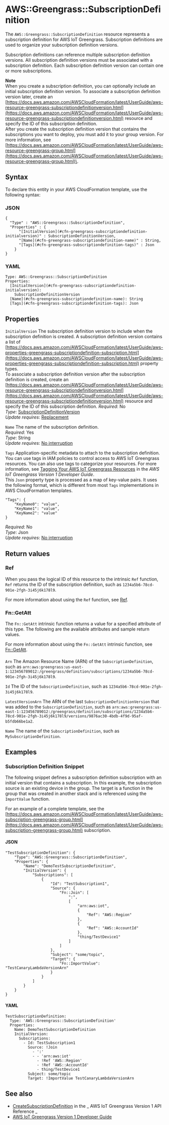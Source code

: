 # AWS::Greengrass::SubscriptionDefinition<a name="aws-resource-greengrass-subscriptiondefinition"></a>

The `AWS::Greengrass::SubscriptionDefinition` resource represents a subscription definition for AWS IoT Greengrass\. Subscription definitions are used to organize your subscription definition versions\.

Subscription definitions can reference multiple subscription definition versions\. All subscription definition versions must be associated with a subscription definition\. Each subscription definition version can contain one or more subscriptions\.

**Note**  
When you create a subscription definition, you can optionally include an initial subscription definition version\. To associate a subscription definition version later, create an [https://docs.aws.amazon.com/AWSCloudFormation/latest/UserGuide/aws-resource-greengrass-subscriptiondefinitionversion.html](https://docs.aws.amazon.com/AWSCloudFormation/latest/UserGuide/aws-resource-greengrass-subscriptiondefinitionversion.html) resource and specify the ID of this subscription definition\.  
After you create the subscription definition version that contains the subscriptions you want to deploy, you must add it to your group version\. For more information, see [https://docs.aws.amazon.com/AWSCloudFormation/latest/UserGuide/aws-resource-greengrass-group.html](https://docs.aws.amazon.com/AWSCloudFormation/latest/UserGuide/aws-resource-greengrass-group.html)\.

## Syntax<a name="aws-resource-greengrass-subscriptiondefinition-syntax"></a>

To declare this entity in your AWS CloudFormation template, use the following syntax:

### JSON<a name="aws-resource-greengrass-subscriptiondefinition-syntax.json"></a>

```
{
  "Type" : "AWS::Greengrass::SubscriptionDefinition",
  "Properties" : {
      "[InitialVersion](#cfn-greengrass-subscriptiondefinition-initialversion)" : SubscriptionDefinitionVersion,
      "[Name](#cfn-greengrass-subscriptiondefinition-name)" : String,
      "[Tags](#cfn-greengrass-subscriptiondefinition-tags)" : Json
    }
}
```

### YAML<a name="aws-resource-greengrass-subscriptiondefinition-syntax.yaml"></a>

```
Type: AWS::Greengrass::SubscriptionDefinition
Properties:
  [InitialVersion](#cfn-greengrass-subscriptiondefinition-initialversion):
    SubscriptionDefinitionVersion
  [Name](#cfn-greengrass-subscriptiondefinition-name): String
  [Tags](#cfn-greengrass-subscriptiondefinition-tags): Json
```

## Properties<a name="aws-resource-greengrass-subscriptiondefinition-properties"></a>

`InitialVersion` <a name="cfn-greengrass-subscriptiondefinition-initialversion"></a>
The subscription definition version to include when the subscription definition is created\. A subscription definition version contains a list of [https://docs.aws.amazon.com/AWSCloudFormation/latest/UserGuide/aws-properties-greengrass-subscriptiondefinition-subscription.html](https://docs.aws.amazon.com/AWSCloudFormation/latest/UserGuide/aws-properties-greengrass-subscriptiondefinition-subscription.html) property types\.  
To associate a subscription definition version after the subscription definition is created, create an [https://docs.aws.amazon.com/AWSCloudFormation/latest/UserGuide/aws-resource-greengrass-subscriptiondefinitionversion.html](https://docs.aws.amazon.com/AWSCloudFormation/latest/UserGuide/aws-resource-greengrass-subscriptiondefinitionversion.html) resource and specify the ID of this subscription definition\.
_Required_: No  
_Type_: [SubscriptionDefinitionVersion](aws-properties-greengrass-subscriptiondefinition-subscriptiondefinitionversion.md)  
_Update requires_: [Replacement](https://docs.aws.amazon.com/AWSCloudFormation/latest/UserGuide/using-cfn-updating-stacks-update-behaviors.html#update-replacement)

`Name` <a name="cfn-greengrass-subscriptiondefinition-name"></a>
The name of the subscription definition\.  
_Required_: Yes  
_Type_: String  
_Update requires_: [No interruption](https://docs.aws.amazon.com/AWSCloudFormation/latest/UserGuide/using-cfn-updating-stacks-update-behaviors.html#update-no-interrupt)

`Tags` <a name="cfn-greengrass-subscriptiondefinition-tags"></a>
Application\-specific metadata to attach to the subscription definition\. You can use tags in IAM policies to control access to AWS IoT Greengrass resources\. You can also use tags to categorize your resources\. For more information, see [Tagging Your AWS IoT Greengrass Resources](https://docs.aws.amazon.com/greengrass/latest/developerguide/tagging.html) in the _AWS IoT Greengrass Version 1 Developer Guide_\.  
This `Json` property type is processed as a map of key\-value pairs\. It uses the following format, which is different from most `Tags` implementations in AWS CloudFormation templates\.

```
"Tags": {
    "KeyName0": "value",
    "KeyName1": "value",
    "KeyName2": "value"
}
```

_Required_: No  
_Type_: Json  
_Update requires_: [No interruption](https://docs.aws.amazon.com/AWSCloudFormation/latest/UserGuide/using-cfn-updating-stacks-update-behaviors.html#update-no-interrupt)

## Return values<a name="aws-resource-greengrass-subscriptiondefinition-return-values"></a>

### Ref<a name="aws-resource-greengrass-subscriptiondefinition-return-values-ref"></a>

When you pass the logical ID of this resource to the intrinsic `Ref` function, `Ref` returns the ID of the subscription definition, such as `1234a5b6-78cd-901e-2fgh-3i45j6k178l9`\.

For more information about using the `Ref` function, see [Ref](https://docs.aws.amazon.com/AWSCloudFormation/latest/UserGuide/intrinsic-function-reference-ref.html)\.

### Fn::GetAtt<a name="aws-resource-greengrass-subscriptiondefinition-return-values-fn--getatt"></a>

The `Fn::GetAtt` intrinsic function returns a value for a specified attribute of this type\. The following are the available attributes and sample return values\.

For more information about using the `Fn::GetAtt` intrinsic function, see [Fn::GetAtt](https://docs.aws.amazon.com/AWSCloudFormation/latest/UserGuide/intrinsic-function-reference-getatt.html)\.

#### <a name="aws-resource-greengrass-subscriptiondefinition-return-values-fn--getatt-fn--getatt"></a>

`Arn` <a name="Arn-fn::getatt"></a>
The Amazon Resource Name \(ARN\) of the `SubscriptionDefinition`, such as `arn:aws:greengrass:us-east-1:123456789012:/greengrass/definition/subscriptions/1234a5b6-78cd-901e-2fgh-3i45j6k178l9`\.

`Id` <a name="Id-fn::getatt"></a>
The ID of the `SubscriptionDefinition`, such as `1234a5b6-78cd-901e-2fgh-3i45j6k178l9`\.

`LatestVersionArn` <a name="LatestVersionArn-fn::getatt"></a>
The ARN of the last `SubscriptionDefinitionVersion` that was added to the `SubscriptionDefinition`, such as `arn:aws:greengrass:us-east-1:123456789012:/greengrass/definition/subscriptions/1234a5b6-78cd-901e-2fgh-3i45j6k178l9/versions/9876ac30-4bdb-4f9d-95af-b5fdb66be1a2`\.

`Name` <a name="Name-fn::getatt"></a>
The name of the `SubscriptionDefinition`, such as `MySubscriptionDefinition`\.

## Examples<a name="aws-resource-greengrass-subscriptiondefinition--examples"></a>

### Subscription Definition Snippet<a name="aws-resource-greengrass-subscriptiondefinition--examples--Subscription_Definition_Snippet"></a>

The following snippet defines a subscription definition subscription with an initial version that contains a subscription\. In this example, the subscription source is an existing device in the group\. The target is a function in the group that was created in another stack and is referenced using the `ImportValue` function\.

For an example of a complete template, see the [https://docs.aws.amazon.com/AWSCloudFormation/latest/UserGuide/aws-subscription-greengrass-group.html](https://docs.aws.amazon.com/AWSCloudFormation/latest/UserGuide/aws-subscription-greengrass-group.html) subscription\.

#### JSON<a name="aws-resource-greengrass-subscriptiondefinition--examples--Subscription_Definition_Snippet--json"></a>

```
"TestSubscriptionDefinition": {
    "Type": "AWS::Greengrass::SubscriptionDefinition",
    "Properties": {
        "Name": "DemoTestSubscriptionDefinition",
        "InitialVersion": {
            "Subscriptions": [
                {
                    "Id": "TestSubscription1",
                    "Source": {
                        "Fn::Join": [
                            ":",
                            [
                                "arn:aws:iot",
                                {
                                    "Ref": "AWS::Region"
                                },
                                {
                                    "Ref": "AWS::AccountId"
                                },
                                "thing/TestDevice1"
                            ]
                        ]
                    },
                    "Subject": "some/topic",
                    "Target": {
                        "Fn::ImportValue": "TestCanaryLambdaVersionArn"
                    }
                }
            ]
        }
    }
}
```

#### YAML<a name="aws-resource-greengrass-subscriptiondefinition--examples--Subscription_Definition_Snippet--yaml"></a>

```
TestSubscriptionDefinition:
  Type: 'AWS::Greengrass::SubscriptionDefinition'
  Properties:
    Name: DemoTestSubscriptionDefinition
    InitialVersion:
      Subscriptions:
        - Id: TestSubscription1
          Source: !Join
            - ':'
            - - 'arn:aws:iot'
              - !Ref 'AWS::Region'
              - !Ref 'AWS::AccountId'
              - thing/TestDevice1
          Subject: some/topic
          Target: !ImportValue TestCanaryLambdaVersionArn
```

## See also<a name="aws-resource-greengrass-subscriptiondefinition--seealso"></a>

- [CreateSubscriptionDefinition](https://docs.aws.amazon.com/greengrass/latest/apireference/createsubscriptiondefinition-post.html) in the _ AWS IoT Greengrass Version 1 API Reference _
- [AWS IoT Greengrass Version 1 Developer Guide](https://docs.aws.amazon.com/greengrass/latest/developerguide/)
